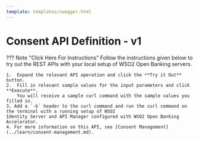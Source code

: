 ```yaml
---
template: templates/swagger.html
---
```

# Consent API Definition - v1


??? Note "Click Here For Instructions"
    Follow the instructions given below to try out the REST APIs with your local setup of WSO2 Open Banking servers.

    1.  Expand the relevant API operation and click the **Try it Out** button.
    2.  Fill in relevant sample values for the input parameters and click **Execute**.
        You will receive a sample curl command with the sample values you filled in.
    3. Add a `-k` header to the curl command and run the curl command on the terminal with a running setup of WSO2 
    Identity Server and API Manager configured with WSO2 Open Banking Accelerator.
    4. For more information on this API, see [Consent Management](../learn/consent-management.md).

<div id="swagger-ui"></div>
<script src="../../assets/lib/swagger/swagger-ui-bundle.js"> </script>
<script src="../../assets/lib/swagger/swagger-ui-standalone-preset.js"> </script>
<script>
window.onload = function() {
  // Begin Swagger UI call region
  const ui = SwaggerUIBundle({
    url: "https://raw.githubusercontent.com/wso2-enterprise/financial-open-banking/master/open-banking-accelerator/internal-apis/internal-swaggers/consent_internal.yaml?token=ADMXOTODXDFYDVFR3EMJKJTAUXYY6",
    dom_id: '#swagger-ui',
    deepLinking: true,
    validatorUrl: null,
    presets: [
      SwaggerUIBundle.presets.apis,
      SwaggerUIStandalonePreset
    ],
    plugins: [
      SwaggerUIBundle.plugins.DownloadUrl
    ],
    layout: "StandaloneLayout"
  })
  // End Swagger UI call region

  window.ui = ui
}
</script>

<!--[![Run in Postman](https://run.pstmn.io/button.svg)](https://app.getpostman.com/run-collection/112cf1de37658c1b09d5)-->

